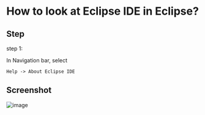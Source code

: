 # How to look at Eclipse IDE in Eclipse?
## Step
step 1:

In Navigation bar, select 

    Help -> About Eclipse IDE
    
## Screenshot

![image](https://github.com/40843245/IDE/assets/75050655/80718b5f-716c-4a62-9f33-54b4096d58ce)
